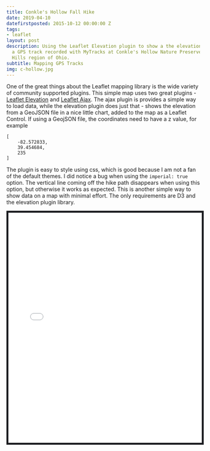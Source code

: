 ```yaml
---
title: Conkle's Hollow Fall Hike
date: 2019-04-10
datefirstposted: 2015-10-12 00:00:00 Z
tags:
- leaflet
layout: post
description: Using the Leaflet Elevation plugin to show a the elevation cross-section of
  a GPS track recorded with MyTracks at Conkle's Hollow Nature Preserve in the Hocking
  Hills region of Ohio.
subtitle: Mapping GPS Tracks
img: c-hollow.jpg
---
```


One of the great things about the Leaflet mapping library is the wide variety of community supported plugins. This simple map uses two great plugins - [Leaflet Elevation](https://github.com/MrMufflon/Leaflet.Elevation) and [Leaflet Ajax](https://github.com/calvinmetcalf/leaflet-ajax). The ajax plugin is provides a simple way to load data, while the elevation plugin does just that - shows the elevation from a GeoJSON file in a nice little chart, added to the map as a Leaflet Control. If using a GeojSON file, the coordinates need to have a z value, for example
```
[
    -82.572833,
    39.454684,
    235
]
```
The plugin is easy to style using css, which is good because I am not a fan of the default themes. I did notice a bug when using the ``imperial: true`` option. The vertical line coming off the hike path disappears when using this option, but otherwise it works as expected. This is another simple way to show data on a map with minimal effort. The only requirements are D3 and the elevation plugin library.

<iframe src="/apps/conckles-hollow-hike.html" width=100% height="600px" frameborder=0 style="border: solid thick #1c1d21;">


